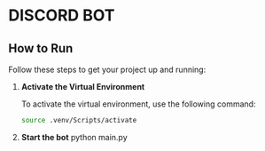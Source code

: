 # DISCORD BOT

## How to Run

Follow these steps to get your project up and running:

1. **Activate the Virtual Environment**

   To activate the virtual environment, use the following command:

   ```bash
   source .venv/Scripts/activate
   ```

2. **Start the bot**
   python main.py
